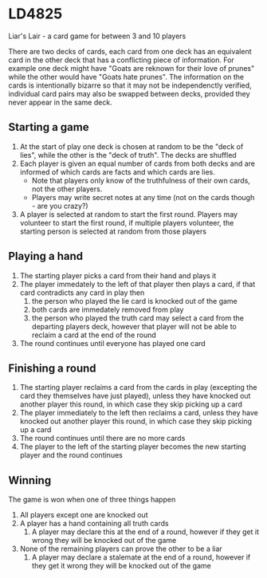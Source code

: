 LD4825
======

Liar's Lair - a card game for between 3 and 10 players

There are two decks of cards, each card from one deck has an equivalent card in the other deck that has a conflicting piece of information. For example one deck might have "Goats are reknown for their love of prunes" while the other would have "Goats hate prunes". The information on the cards is intentionally bizarre so that it may not be independenctly verified, individual card pairs may also be swapped between decks, provided they never appear in the same deck.

## Starting a game

1. At the start of play one deck is chosen at random to be the "deck of lies", while the other is the "deck of truth". The decks are shuffled
2. Each player is given an equal number of cards from both decks and are informed of which cards are facts and which cards are lies. 
	* Note that players only know of the truthfulness of their own cards, not the other players. 
	* Players may write secret notes at any time (not on the cards though - are you crazy?)
3. A player is selected at random to start the first round. Players may volunteer to start the first round, if multiple players volunteer, the starting person is selected at random from those players

## Playing a hand

1. The starting player picks a card from their hand and plays it
2. The player immedately to the left of that player then plays a card, if that card contradicts any card in play then 
	1. the person who played the lie card is knocked out of the game 
	2. both cards are immedately removed from play
	3. the person who played the truth card may select a card from the departing players deck, however that player will not be able to reclaim a card at the end of the round
3. The round continues until everyone has played one card

## Finishing a round

1. The starting player reclaims a card from the cards in play (excepting the card they themselves have just played), unless they have knocked out another player this round, in which case they skip picking up a card
2. The player immediately to the left then reclaims a card, unless they have knocked out another player this round, in which case they skip picking up a card
3. The round continues until there are no more cards
4. The player to the left of the starting player becomes the new starting player and the round continues

## Winning

The game is won when one of three things happen
1. All players except one are knocked out
2. A player has a hand containing all truth cards
	1. A player may declare this at the end of a round, however if they get it wrong they will be knocked out of the game
3. None of the remaining players can prove the other to be a liar
	1. A player may declare a stalemate at the end of a round, however if they get it wrong they will be knocked out of the game

